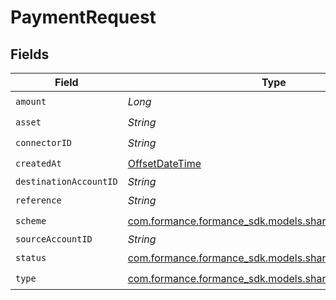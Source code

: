 # PaymentRequest


## Fields

| Field                                                                                         | Type                                                                                          | Required                                                                                      | Description                                                                                   | Example                                                                                       |
| --------------------------------------------------------------------------------------------- | --------------------------------------------------------------------------------------------- | --------------------------------------------------------------------------------------------- | --------------------------------------------------------------------------------------------- | --------------------------------------------------------------------------------------------- |
| `amount`                                                                                      | *Long*                                                                                        | :heavy_check_mark:                                                                            | N/A                                                                                           | 100                                                                                           |
| `asset`                                                                                       | *String*                                                                                      | :heavy_check_mark:                                                                            | N/A                                                                                           | USD                                                                                           |
| `connectorID`                                                                                 | *String*                                                                                      | :heavy_check_mark:                                                                            | N/A                                                                                           |                                                                                               |
| `createdAt`                                                                                   | [OffsetDateTime](https://docs.oracle.com/javase/8/docs/api/java/time/OffsetDateTime.html)     | :heavy_check_mark:                                                                            | N/A                                                                                           |                                                                                               |
| `destinationAccountID`                                                                        | *String*                                                                                      | :heavy_minus_sign:                                                                            | N/A                                                                                           |                                                                                               |
| `reference`                                                                                   | *String*                                                                                      | :heavy_check_mark:                                                                            | N/A                                                                                           |                                                                                               |
| `scheme`                                                                                      | [com.formance.formance_sdk.models.shared.PaymentScheme](../../models/shared/PaymentScheme.md) | :heavy_check_mark:                                                                            | N/A                                                                                           |                                                                                               |
| `sourceAccountID`                                                                             | *String*                                                                                      | :heavy_minus_sign:                                                                            | N/A                                                                                           |                                                                                               |
| `status`                                                                                      | [com.formance.formance_sdk.models.shared.PaymentStatus](../../models/shared/PaymentStatus.md) | :heavy_check_mark:                                                                            | N/A                                                                                           |                                                                                               |
| `type`                                                                                        | [com.formance.formance_sdk.models.shared.PaymentType](../../models/shared/PaymentType.md)     | :heavy_check_mark:                                                                            | N/A                                                                                           |                                                                                               |